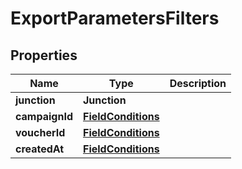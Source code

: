 

# ExportParametersFilters


## Properties

| Name | Type | Description |
|------------ | ------------- | ------------- |
|**junction** | **Junction** |  |
|**campaignId** | [**FieldConditions**](FieldConditions.md) |  |
|**voucherId** | [**FieldConditions**](FieldConditions.md) |  |
|**createdAt** | [**FieldConditions**](FieldConditions.md) |  |



